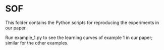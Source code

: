 # SOF

This folder contains the Python scripts for reproducing the experiments in our paper. 

Run example_1.py to see the learning curves of example 1 in our paper; similar for the other examples.
